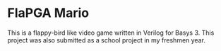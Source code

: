 # FlaPGA Mario

This is a flappy-bird like video game written in Verilog for Basys 3. This project was also submitted as a school project in my freshmen year. 
